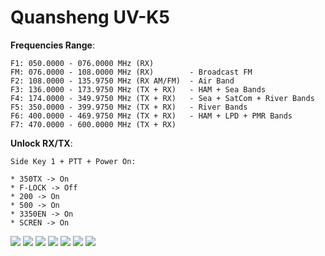 # Quansheng UV-K5

**Frequencies Range**:

    F1: 050.0000 - 076.0000 MHz (RX)
    FM: 076.0000 - 108.0000 MHz (RX)        - Broadcast FM
    F2: 108.0000 - 135.9750 MHz (RX AM/FM)  - Air Band
    F3: 136.0000 - 173.9750 MHz (TX + RX)   - HAM + Sea Bands
    F4: 174.0000 - 349.9750 MHz (TX + RX)   - Sea + SatCom + River Bands
    F5: 350.0000 - 399.9750 MHz (TX + RX)   - River Bands
    F6: 400.0000 - 469.9750 MHz (TX + RX)   - HAM + LPD + PMR Bands
    F7: 470.0000 - 600.0000 MHz (TX + RX)  
    
**Unlock RX/TX**: 

    Side Key 1 + PTT + Power On: 
    
    * 350TX -> On     
    * F-LOCK -> Off
    * 200 -> On     
    * 500 -> On     
    * 3350EN -> On     
    * SCREN -> On      
       
<img src="Images/k5-002.png"/>      
<img src="Images/k5-011.jpg"/>      
<img src="Images/k5-012.jpg"/>
<img src="Images/k5-013.jpeg"/>
<img src="Images/k5-004.png"/>      
<img src="Images/k5-008.jpg"/>      
<img src="Images/k5-009.jpg"/>      

